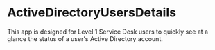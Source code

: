 # ActiveDirectoryUsersDetails
This app is designed for Level 1 Service Desk users to quickly see at a glance the status of a user's Active Directory account.
